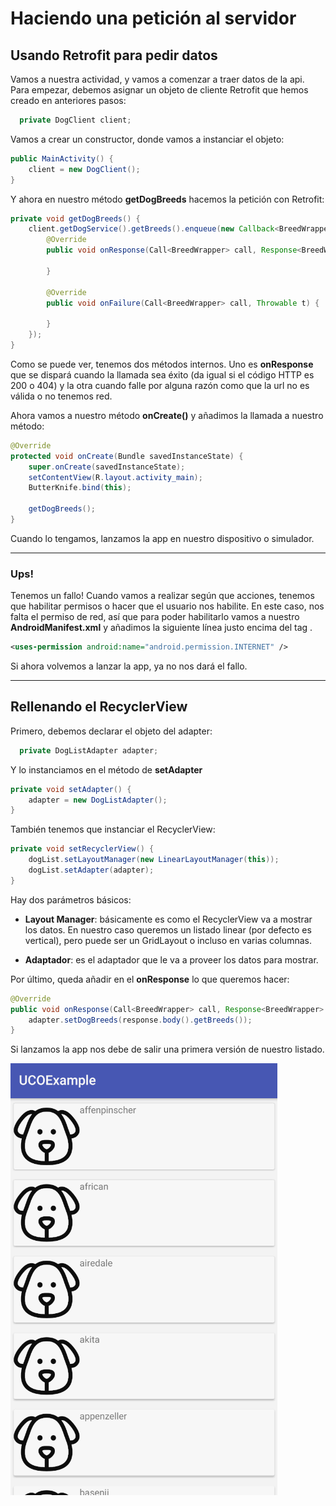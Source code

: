# Haciendo una petición al servidor
## Usando Retrofit para pedir datos

Vamos a nuestra actividad, y vamos a comenzar a traer datos de la api. Para empezar, debemos asignar un objeto de cliente Retrofit que hemos creado en anteriores pasos:

```Java
  private DogClient client;
```

Vamos a crear un constructor, donde vamos a instanciar el objeto:

```Java
public MainActivity() {
    client = new DogClient();
}
```

Y ahora en nuestro método **getDogBreeds** hacemos la petición con Retrofit:

```Java
private void getDogBreeds() {
    client.getDogService().getBreeds().enqueue(new Callback<BreedWrapper>() {
        @Override
        public void onResponse(Call<BreedWrapper> call, Response<BreedWrapper> response) {

        }

        @Override
        public void onFailure(Call<BreedWrapper> call, Throwable t) {

        }
    });
}
```

Como se puede ver, tenemos dos métodos internos. Uno es **onResponse** que se dispará cuando la llamada sea éxito (da igual si el código HTTP es 200 o 404) y la otra cuando falle por alguna razón como que la url no es válida o no tenemos red.

Ahora vamos a nuestro método **onCreate()** y añadimos la llamada a nuestro método:

```Java
@Override
protected void onCreate(Bundle savedInstanceState) {
    super.onCreate(savedInstanceState);
    setContentView(R.layout.activity_main);
    ButterKnife.bind(this);

    getDogBreeds();
}
```

Cuando lo tengamos, lanzamos la app en nuestro dispositivo o simulador.

***
### Ups!

Tenemos un fallo! Cuando vamos a realizar según que acciones, tenemos que habilitar permisos o hacer que el usuario nos habilite. En este caso, nos falta el permiso de red, así que para poder habilitarlo vamos a nuestro **AndroidManifest.xml** y añadimos la siguiente línea justo encima del tag <application>.

```xml
<uses-permission android:name="android.permission.INTERNET" />
```

Si ahora volvemos a lanzar la app, ya no nos dará el fallo.
***

## Rellenando el RecyclerView

Primero, debemos declarar el objeto del adapter:

```Java
  private DogListAdapter adapter;
```

Y lo instanciamos en el método de **setAdapter**

```Java
private void setAdapter() {
    adapter = new DogListAdapter();
}
```

También tenemos que instanciar el RecyclerView:

```Java
private void setRecyclerView() {
    dogList.setLayoutManager(new LinearLayoutManager(this));
    dogList.setAdapter(adapter);
}
```

Hay dos parámetros básicos:

* **Layout Manager**: básicamente es como el RecyclerView va a mostrar los datos. En nuestro caso queremos un listado linear (por defecto es vertical), pero puede ser un GridLayout o incluso en varias columnas.

* **Adaptador**: es el adaptador que le va a proveer los datos para mostrar.

Por último, queda añadir en el **onResponse** lo que queremos hacer:

```Java
@Override
public void onResponse(Call<BreedWrapper> call, Response<BreedWrapper> response) {
    adapter.setDogBreeds(response.body().getBreeds());
}
```

Si lanzamos la app nos debe de salir una primera versión de nuestro listado.

![Screenshot](img/listado_1.png)
